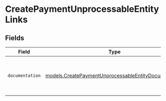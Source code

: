 # CreatePaymentUnprocessableEntityLinks


## Fields

| Field                                                                                                              | Type                                                                                                               | Required                                                                                                           | Description                                                                                                        |
| ------------------------------------------------------------------------------------------------------------------ | ------------------------------------------------------------------------------------------------------------------ | ------------------------------------------------------------------------------------------------------------------ | ------------------------------------------------------------------------------------------------------------------ |
| `documentation`                                                                                                    | [models.CreatePaymentUnprocessableEntityDocumentation](../models/createpaymentunprocessableentitydocumentation.md) | :heavy_check_mark:                                                                                                 | The URL to the generic Mollie API error handling guide.                                                            |